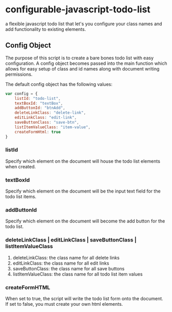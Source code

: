 # configurable-javascript-todo-list
a flexible javascript todo list that let's you configure your class names and add functionality to existing elements.

## Config Object
The purpose of this script is to create a bare bones todo list with easy configuration. A config object becomes passed into the main function which allows for easy setup of class and id names along with document writing permissions.

The default config object has the following values:

```javascript
var config = {
	listId: "todo-list",
	textBoxId: "textBox",
	addButtonId: "btnAdd",
	deleteLinkClass: "delete-link",
	editLinkClass: "edit-link",
	saveButtonClass: "save-btn",
	listItemValueClass: "item-value",
	createFormHtml: true
}
```

### listId
Specify which element on the document will house the todo list elements when created.

### textBoxId
Specify which element on the document will be the input text field for the todo list items.

### addButtonId
Specify which element on the document will become the add button for the todo list.

### deleteLinkClass | editLinkClass | saveButtonClass | listItemValueClass
1. deleteLinkClass: the class name for all delete links
2. editLinkClass: the class name for all edit links
3. saveButtonClass: the class name for all save buttons
4. listItemValueClass: the class name for all todo list item values

### createFormHTML
When set to true, the script will write the todo list form onto the document. If set to false, you must create your own html elements.

